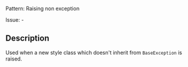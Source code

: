 Pattern: Raising non exception

Issue: -

## Description

Used when a new style class which doesn't inherit from `BaseException` is raised.
